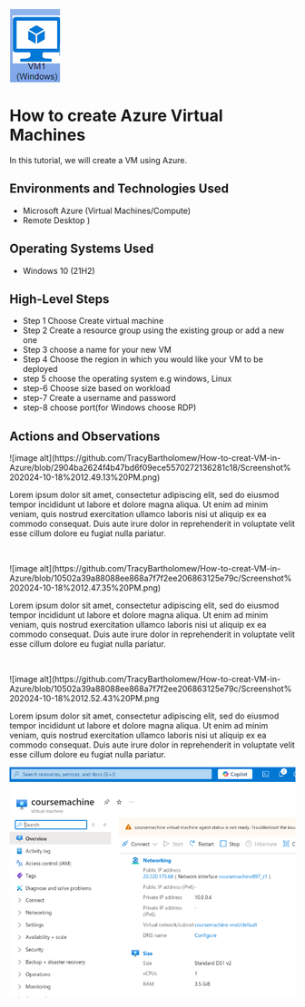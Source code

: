 ![image alt](https://github.com/TracyBartholomew/How-to-creat-VM-in-Azure/blob/main/Screenshot%202024-10-18%201.19.17%20PM.png?raw=true)

<h1>How to create Azure Virtual Machines</h1>
In this tutorial, we will create a VM using Azure. <br />



<h2>Environments and Technologies Used</h2>

- Microsoft Azure (Virtual Machines/Compute)
- Remote Desktop
)

<h2>Operating Systems Used </h2>

- Windows 10 (21H2)


<h2>High-Level Steps</h2>

- Step 1 Choose Create virtual machine
- Step 2 Create a resource group using the existing group or add a new one
- Step 3 choose a name for your new VM
- Step 4 Choose the region in which you would like your VM to be deployed
- step 5 choose the operating system e.g windows, Linux
- step-6 Choose size based on workload
- step-7 Create a username and password
- step-8 choose port(for Windows choose RDP)

<h2>Actions and Observations</h2>

<p>
![image alt](https://github.com/TracyBartholomew/How-to-creat-VM-in-Azure/blob/2904ba2624f4b47bd6f09ece5570272136281c18/Screenshot%202024-10-18%2012.49.13%20PM.png)
  
  Lorem ipsum dolor sit amet, consectetur adipiscing elit, sed do eiusmod tempor incididunt ut labore et dolore magna aliqua. Ut enim ad minim veniam, quis nostrud exercitation ullamco laboris nisi ut aliquip ex ea commodo consequat. Duis aute irure dolor in reprehenderit in voluptate velit esse cillum dolore eu fugiat nulla pariatur.
</p>
<br />

<p>
![image alt](https://github.com/TracyBartholomew/How-to-creat-VM-in-Azure/blob/10502a39a88088ee868a7f7f2ee206863125e79c/Screenshot%202024-10-18%2012.47.35%20PM.png)</p>
<p>
Lorem ipsum dolor sit amet, consectetur adipiscing elit, sed do eiusmod tempor incididunt ut labore et dolore magna aliqua. Ut enim ad minim veniam, quis nostrud exercitation ullamco laboris nisi ut aliquip ex ea commodo consequat. Duis aute irure dolor in reprehenderit in voluptate velit esse cillum dolore eu fugiat nulla pariatur.
</p>
<br />

<p>
![image alt](https://github.com/TracyBartholomew/How-to-creat-VM-in-Azure/blob/10502a39a88088ee868a7f7f2ee206863125e79c/Screenshot%202024-10-18%2012.52.43%20PM.png
  
  Lorem ipsum dolor sit amet, consectetur adipiscing elit, sed do eiusmod tempor incididunt ut labore et dolore magna aliqua. Ut enim ad minim veniam, quis nostrud exercitation ullamco laboris nisi ut aliquip ex ea commodo consequat. Duis aute irure dolor in reprehenderit in voluptate velit esse cillum dolore eu fugiat nulla pariatur.
</p>

![image alt](https://github.com/TracyBartholomew/How-to-creat-VM-in-Azure/blob/468ee427f95a731b8115a69debd7f3397249a803/Screenshot%202024-10-18%2012.56.58%20PM.png)
